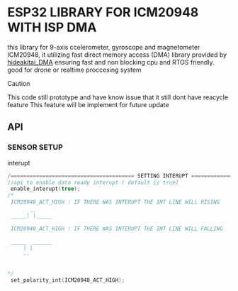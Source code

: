 # ESP32 LIBRARY FOR ICM20948 WITH ISP DMA

this library for 9-axis ccelerometer, gyroscope and magnetometer ICM20948,
it utilizing fast direct memory access (DMA) library provided by [hideakitai_DMA](https://github.com/hideakitai/ESP32DMASPI)
ensuring fast and non blocking cpu and RTOS friendly. good for drone or realtime proccesing system
 > [!CAUTION]
 > This code still prototype and have know issue that it still dont have reacycle feature
 > This feature will be implement for future update
 
 ## API
 ### SENSOR SETUP

 interupt 
 ```C++
 /======================================= SETTING INTERUPT =======================================
//api to enable data ready interupt ( default is true)
  enable_interupt(true);
/*
  ICM20948_ACT_HIGH : IF THERE WAS INTERUPT THE INT LINE WILL RISING 
        __
  _____| |_____ 
  
  ICM20948_ACT_HIGH : IF THERE WAS INTERUPT THE INT LINE WILL FALLING

  _____  ______ 
      | |
      -- 


*/
  set_polarity_int(ICM20948_ACT_HIGH);

 ```